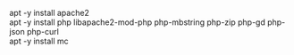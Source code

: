 apt -y install apache2  
apt -y install php libapache2-mod-php php-mbstring php-zip php-gd php-json php-curl  
apt -y install mc  
